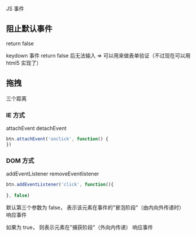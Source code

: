 JS 事件

## 阻止默认事件
return false 

keydown 事件 return false 后无法输入 => 可以用来做表单验证（不过现在可以用 html5 实现了）


## 拖拽
三个距离

### IE 方式
 attachEvent
 detachEvent
 
```js
btn.attachEvent('onclick', function() {
})

```


### DOM 方式
addEventListener
removeEventlistener

```js
btn.addEventListener('click', function(){
    
}, false)
```
默认第三个参数为 false， 表示该元素在事件的"冒泡阶段"（由内向外传递时） 响应事件

如果为 true， 则表示元素在"捕获阶段"（外向内传递） 响应事件

